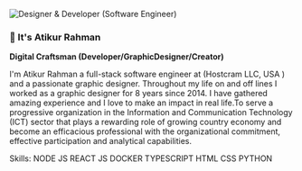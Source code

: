 ![Designer & Developer (Software Engineer)](https://mir-s3-cdn-cf.behance.net/18383e72a685105e8cc4aa905ebddac0/dc80fade-2e5e-47af-ae6e-19f59e3dc138_rwc_0x121x1546x216x1546.jpg?h=625b2d206c7c20cfb95ba96c9e1bfe24)
### 🚀 It's Atikur Rahman
**Digital Craftsman (Developer/GraphicDesigner/Creator)**

I'm Atikur Rahman a full-stack software engineer at (Hostcram LLC, USA ) and a passionate graphic designer. Throughout my life on and off lines I worked as a graphic designer for 8 years since 2014. I have gathered amazing experience and I love to make an impact in real life.To serve a progressive organization in the Information and Communication Technology (ICT) sector that plays a rewarding role of growing country economy and become an efficacious professional with the organizational commitment, effective participation and analytical capabilities.

Skills: NODE JS  REACT JS  DOCKER TYPESCRIPT HTML CSS PYTHON









